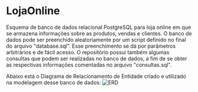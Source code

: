# LojaOnline
Esquema de banco de dados relacional PostgreSQL para loja online em que se armazena informações sobre as produtos, vendas e clientes.
O banco de dados pode ser preenchido aleatoriamente por um script definido no final do arquivo "database.sql". Esse preenchimento se
dá por parâmetros arbitrários e de fácil acesso. O repositório possui também algumas consultas que podem ser realizadas no banco de 
dados, a fim de se obter as respectivas informações comentadas no arquivo "consultas.sql".

Abaixo está o Diagrama de Relacionamento de Entidade criado e utilizado na modelagem desse banco de dados:
![ERD](https://user-images.githubusercontent.com/124313519/229375849-fd0e29ab-2425-4857-b7f2-12fd8f70e5a3.png)
